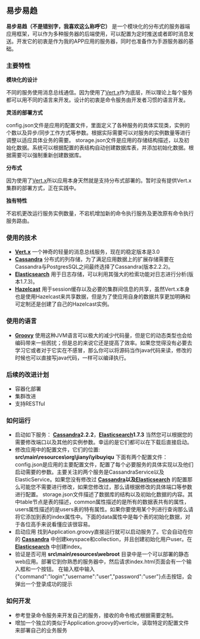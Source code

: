 ## 易步易趋 ##
**易步易趋（不是错别字，我喜欢这么称呼它）** 是一个模块化的分布式的服务器端应用框架，可以作为多种服务器的后端使用，可以配置为定时推送或者即时消息发送。开发它的初衷是作为我的APP应用的服务器，同时也准备作为手游服务器的基础。

### 主要特性 ###
**模块化的设计**

不同的服务使用消息总线通信。因为使用了[Vert.x](http://vertx.io/)作为底层，所以理论上每个服务都可以用不同的语言来开发。设计的初衷是命令服务由开发者习惯的语言开发。

**灵活的部署方式**

config.json文件是应用的配置文件，里面定义了各种服务的具体实现类，实例的个数以及异步/同步工作方式等参数。根据实际需要可以对服务的实例数量等进行调整以适应具体业务的需要。
storage.json文件是应用的存储结构描述，以及初始化数据。系统可以根据配置的表结构自动创建数据库表，并添加初始化数据。根据需要可以强制重新创建数据库。

**分布式**

因为使用了[Vert.x](http://vertx.io/)所以应用本身天然就是支持分布式部署的。暂时没有提供Vert.x集群的部署方式，正在实践中。

**独有特性**

不宕机更改运行服务实例数量，不宕机增加新的命令执行服务及更改原有命令执行服务路由。

### 使用的技术 ###
- **[Vert.x](http://vertx.io/)** 一个神奇的轻量的消息总线服务，现在的稳定版本是3.0
- **[Cassandra](http://cassandra.apache.org/)** 分布式的列存储，为了满足应用数据上的扩展存储需要在Cassandra与PostgresSQL之间最终选择了Cassandra(版本2.2.2)。
- **[Elasticsearch](http://www.elastic.co/)** 用于日志存储，可以利用其强大的检索功能对日志进行分析(版本1.7.3)。
- **[Hazelcast](http://hazelcast.org/)** 用于session缓存以及必要的集群间信息的共享，虽然Vert.x本身也是使用Hazelcast来共享数据，但是为了使应用自身的数据共享更加明确和可定制还是创建了自己的Hazelcast实例。

### 使用的语言 ###
- **[Groovy](http://www.groovy-lang.org/)**
使用这种JVM语言可以极大的减少代码量，但是它的动态类型也会给编码带来一些困扰；但是总的来说它还是提高了效率。如果您觉得没有必要去学习它或者对于它实在不感冒，那么你可以将源码当作java代码来读，修改的时候也可以直接写java代码，一样可以编译执行。

### 后续的改进计划 ###
- 容器化部署
- 集群改进
- 支持RESTful

### 如何运行 ###
- 启动如下服务：
**[Cassandra](http://cassandra.apache.org/)2.2.2**，**[Elasticsearch](http://www.elastic.co/)1.7.3** 当然您可以根据您的需要修改端口以及其他的实例参数。幸运的是它们都可以在下载后直接启动。
- 修改应用中的配置文件，它们的位置: **src\main\resources\org\jianyi\yibuyiqu**
下面有两个配置文件：
config.json是应用的主要配置文件，配置了每个必要服务的具体实现以及他们启动需要的参数。主要关注的两个服务是CassandraService以及ElasticService。如果您没有修改过 **[Cassandra](http://cassandra.apache.org/)**以及**[Elasticsearch](http://www.elastic.co/)** 的配置那么可能您不需要进行修改，如果您修改过，那么请根据修改的具体端口等参数进行配置。
storage.json文件描述了数据库的结构以及初始化数据的内容。其中table节点是表的描述，common属性描述的是所有的数据表共有的属性，users属性描述的是users表的特有属性。如果你要使用某个列进行查询那么请将它添加到表的index属性中。下面的data属性中是每个表的初始化数据，对于各位高手来说看懂应该很容易。
- 启动应用
找到Application.groovy直接运行就可以启动服务了。它会自动在你的 **[Cassandra](http://cassandra.apache.org/)** 中创建keyspace和collection，并且创建初始化用户user。在 **[Elasticsearch](http://www.elastic.co/)** 中创建index。
- 验证是否可用
**src\main\resources\webroot** 目录中是一个可以部署的静态web应用。部署它到你熟悉的服务器中，然后请求index.html页面会有一个输入框和一个按钮。
在输入框中输入{"command":"login","username":"user","password":"user"}点击按钮，会弹出一个登录成功的提示

### 如何开发 ###
- 参考登录命令服务来开发自己的服务，接收的命令格式根据需要定制。
- 增加一个独立的类似于Application.groovy的verticle，读取特定的配置文件来部署自己的业务服务

